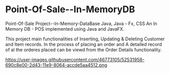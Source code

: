 # Point-Of-Sale--In-MemoryDB

Point-Of-Sale Project--In-Memory-DataBase
Java, Java - Fx, CSS
An In Memory DB - POS implemented using Java and JavaFX.

This project main functionalities of Inserting, Updating & Deleting Customer and Item records. In the process of placing an order and A detailed record of al the orderes placed can be viewd from the Order Details functionality.

https://user-images.githubusercontent.com/46773105/52531958-690c8e00-2d43-11e9-8064-accde5aa4512.png
